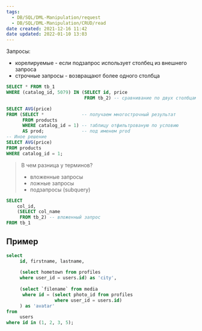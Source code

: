 ```yaml
---
tags:
  - DB/SQL/DML-Manipulation/request
  - DB/SQL/DML-Manipulation/CRUD/read
date created: 2021-12-16 11:42
date updated: 2022-01-10 13:03
---
```


Запросы:

- корелируемые - если подзапрос использует столбец из внешнего запроса
- строчные запросы - возвращают более одного столбца

```sql
SELECT * FROM tb_1
WHERE (catalog_id, 5079) IN (SELECT id, price
							 FROM tb_2) -- сравнивание по двух столбцам

SELECT AVG(price)
FROM (SELECT *				-- получаем многострочный результат
	  FROM products		
	  WHERE catalog_id = 1) -- таблицу отфильтрованую по условию 
	  AS prod; 				-- под именем prod
-- Иное решение
SELECT AVG(price)
FROM products		
WHERE catalog_id = 1;
```

> В чем разница у терминов?
>
> - вложенные запросы
> - ложные запросы
> - подзапросы (subquery)

```sql
SELECT
	col_id,
	(SELECT col_name
	 FROM tb_2) -- вложенный запрос
FROM tb_1
```

## Пример

```sql
select
     id, firstname, lastname,
	 
     (select hometown from profiles
     where user_id = users.id) as 'city',
	 
     (select `filename` from media 
      where id = (select photo_id from profiles 
                  where user_id = users.id)
     ) as 'avatar'
from
     users
where id in (1, 2, 3, 5);
```
